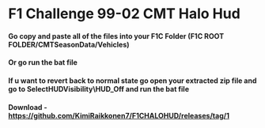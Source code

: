 # F1 Challenge 99-02 CMT Halo Hud
#### Go copy and paste all of the files into your F1C Folder (F1C ROOT FOLDER/CMTSeasonData/Vehicles)
#### Or go run the bat file
#### If u want to revert back to normal state go open your extracted zip file and go to SelectHUDVisibility\HUD_Off and run the bat file
#### Download - https://github.com/KimiRaikkonen7/F1CHALOHUD/releases/tag/1

